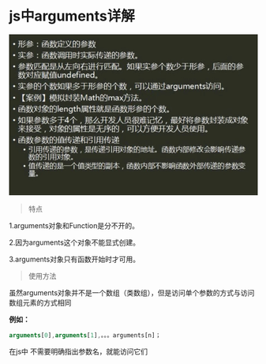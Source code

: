 # js中arguments详解

![avatar](img/1.png)

>特点

1.arguments对象和Function是分不开的。

2.因为arguments这个对象不能显式创建。

3.arguments对象只有函数开始时才可用。

>使用方法

虽然arguments对象并不是一个数组（类数组），但是访问单个参数的方式与访问数组元素的方式相同

**例如：**
```javascript
arguments[0],arguments[1],。。。arguments[n]； 
```
在js中 不需要明确指出参数名，就能访问它们
